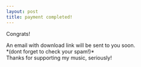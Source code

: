 ```yaml
---
layout: post
title: payment completed!
---
```

Congrats!


<div>  

</div>
<div>An email with download link will be sent to you soon.
</div>
<div>  

</div>
<div>*(dont forget to check your spam!)*  

<div>  

</div>
<div>Thanks for supporting my music, seriously!
</div>
<div>  

</div>
</div>